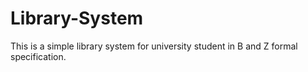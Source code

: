 # Library-System
This is a simple library system for university student in B and Z formal specification.

